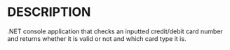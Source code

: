 # DESCRIPTION
.NET console application that checks an inputted credit/debit card number and returns whether it is valid or not and which card type it is. 
